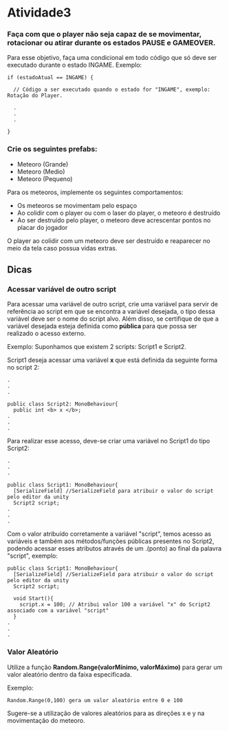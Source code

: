 # Atividade3

<h3> Faça com que o player não seja capaz de se movimentar, rotacionar ou atirar durante os estados PAUSE e GAMEOVER. </h3>

Para esse objetivo, faça uma condicional em todo código que só deve ser executado durante o estado INGAME. Exemplo:

```
if (estadoAtual == INGAME) {

  // Código a ser executado quando o estado for "INGAME", exemplo: Rotação do Player.
  
  .
  .
  . 
  
}
```

<h3> Crie os seguintes prefabs: </h3>

<ul>
    <li> Meteoro (Grande) </li>
    <li> Meteoro (Medio) </li>
    <li> Meteoro (Pequeno) </li>
</ul>

Para os meteoros, implemente os seguintes comportamentos:

<ul>
    <li> Os meteoros se movimentam pelo espaço </li>
    <li> Ao colidir com o player ou com o laser do player, o meteoro é destruído </li>
    <li> Ao ser destruído pelo player, o meteoro deve acrescentar pontos no placar do jogador</li>
</ul>

O player ao colidir com um meteoro deve ser destruído e reaparecer no meio da tela caso possua vidas extras.

<h2> Dicas </h2>

<h3> Acessar variável de outro script </h3>

Para acessar uma variável de outro script, crie uma variável para servir de referência ao script em que se encontra a variável desejada, o tipo dessa variável deve ser o nome do script alvo. Além disso, se certifique de que a variável desejada esteja definida como <b> pública </b> para que possa ser realizado o acesso externo.

Exemplo:
Suponhamos que existem 2 scripts: Script1 e Script2.

Script1 deseja acessar uma variável <b> x </b> que está definida da seguinte forma no script 2:

```
.
.
.

public class Script2: MonoBehaviour{
  public int <b> x </b>;
.
.
.
```

Para realizar esse acesso, deve-se criar uma variável no Script1 do tipo Script2:

```
.
.
.

public class Script1: MonoBehaviour{
  [SerializeField] //SerializeField para atribuir o valor do script pelo editor da unity
  Script2 script;
.
.
.
```

Com o valor atribuído corretamente a variável "script", temos acesso as variáveis e também aos métodos/funções públicas presentes no Script2, podendo acessar esses atributos através de um .(ponto) ao final da palavra "script", exemplo:

```
public class Script1: MonoBehaviour{
  [SerializeField] //SerializeField para atribuir o valor do script pelo editor da unity
  Script2 script;
  
  void Start(){
    script.x = 100; // Atribui valor 100 a variável "x" do Script2 associado com a variável "script"
  }
.
.
.
```

<h3> Valor Aleatório </h3>
Utilize a função <b>Random.Range(valorMínimo, valorMáximo)</b> para gerar um valor aleatório dentro da faixa especificada.

Exemplo:

```
Random.Range(0,100) gera um valor aleatório entre 0 e 100
```

Sugere-se a utilização de valores aleatórios para as direções x e y na movimentação do meteoro.




